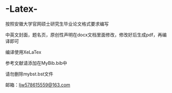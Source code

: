 # -Latex-
按照安徽大学官网硕士研究生毕业论文格式要求编写


中英文封面，题名页，原创性声明在docx文档里面修改，修改好后生成pdf，再编译即可

编译使用XeLaTex

参考文献请添加在MyBib.bib中

请勿删除mybst.bst文件


邮箱：ljw578615559@163.com

